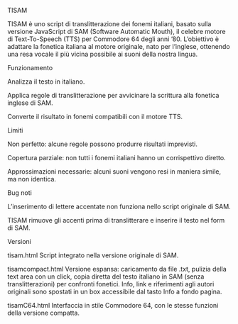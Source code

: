 TISAM

TISAM è uno script di translitterazione dei fonemi italiani, basato sulla versione JavaScript di SAM (Software Automatic Mouth), il celebre motore di Text-To-Speech (TTS) per Commodore 64 degli anni ’80.
L’obiettivo è adattare la fonetica italiana al motore originale, nato per l’inglese, ottenendo una resa vocale il più vicina possibile ai suoni della nostra lingua.

Funzionamento

Analizza il testo in italiano.

Applica regole di translitterazione per avvicinare la scrittura alla fonetica inglese di SAM.

Converte il risultato in fonemi compatibili con il motore TTS.

Limiti

Non perfetto: alcune regole possono produrre risultati imprevisti.

Copertura parziale: non tutti i fonemi italiani hanno un corrispettivo diretto.

Approssimazioni necessarie: alcuni suoni vengono resi in maniera simile, ma non identica.

Bug noti

L’inserimento di lettere accentate non funziona nello script originale di SAM.

TISAM rimuove gli accenti prima di translitterare e inserire il testo nel form di SAM.

Versioni

tisam.html
Script integrato nella versione originale di SAM.

tisamcompact.html
Versione espansa: caricamento da file .txt, pulizia della text area con un click, copia diretta del testo italiano in SAM (senza translitterazioni) per confronti fonetici.
Info, link e riferimenti agli autori originali sono spostati in un box accessibile dal tasto Info a fondo pagina.

tisamC64.html
Interfaccia in stile Commodore 64, con le stesse funzioni della versione compatta.
